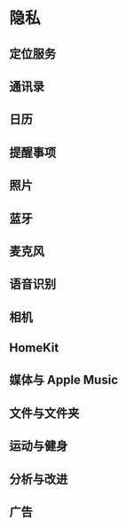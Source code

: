 # 隐私

## 定位服务

## 通讯录

## 日历

## 提醒事项

## 照片

## 蓝牙

## 麦克风

## 语音识别

## 相机

## HomeKit

## 媒体与 Apple Music

## 文件与文件夹

## 运动与健身

## 分析与改进

## 广告